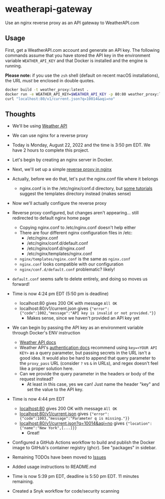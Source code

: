 # weatherapi-gateway

Use an nginx reverse proxy as an API gateway to WeatherAPI.com

## Usage

First, get a WeatherAPI.com account and generate an API key. The following commands
assume that you have stored the API key in the environment variable `WEATHER_API_KEY`
and that Docker is installed and the engine is running.

**Please note:** if you use the `zsh` shell (default on recent macOS installations),
the URL _must_ be enclosed in double quotes.

```bash
docker build -t weather_proxy:latest .
docker run -e WEATHER_API_KEY=$WEATHER_API_KEY -p 80:80 weather_proxy:latest
curl "localhost:80/v1/current.json?q=10014&aqi=no"
```

## Thoughts

- We'll be using [Weather API](https://www.weatherapi.com/docs/)
- We can use nginx for a reverse proxy

- Today is Monday, August 22, 2022 and the time is 3:50 pm EDT. We have 2 hours to complete this project.
- Let's begin by creating an nginx server in Docker.
- Next, we'll set up a simple [reverse proxy in nginx](https://docs.nginx.com/nginx/admin-guide/web-server/reverse-proxy/)
- Actually, before we do that, let's put the nginx.conf file where it belongs
  - nginx.conf is in the /etc/nginx/conf.d directory, but [some tutorials](https://aws.amazon.com/getting-started/hands-on/setup-an-nginx-reverse-proxy/) suggest the templates directory instead (makes sense)
- Now we'll actually configure the reverse proxy
- Reverse proxy configured, but changes aren't appearing... still redirected to default nginx home page
  - Copying nginx.conf to /etc/nginx.conf doesn't help either
  - There are four different nginx configuration files in /etc:
    - /etc/nginx.conf
    - /etc/nginx/conf.d/default.conf
    - /etc/nginx/conf.d/nginx.conf
    - /etc/nginx/templates/nginx.conf
  - `nginx/templates/nginx.conf` is the same as `nginx.conf`
  - `nginx.conf` looks compatible with our configuration
  - `nginx/conf.d/default.conf` problematic? likely!
- `default.conf` seems safe to delete entirely, and doing so moves us forward!

- Time is now 4:24 pm EDT (5:50 pm is deadline)
  - localhost:80 gives 200 OK with message `All OK`
  - localhost:80/v1/current.json gives `{"error":{"code":1002,"message":"API key is invalid or not provided."}}`
    - Makes sense, since we haven't provided an API key yet
- We can begin by passing the API key as an environment variable through Docker's ENV instruction
  - [Weather API docs](https://www.weatherapi.com/docs/)
  - Weather API's [authentication docs](https://www.weatherapi.com/docs/#intro-authentication) recommend
    using `key=<YOUR API KEY>` as a query parameter, but passing secrets in the URL isn't a good idea.
    It would also be hard to append that query parameter to the `proxy_pass` URL (consider `?` vs `&` in URLs),
    and regex doesn't feel like a proper solution here.
  - Can we provide the query parameter in the headers or body of the request instead?
    - At least in this case, yes we can! Just name the header "key" and set the value to the API key.
- Time is now 4:44 pm EDT
  - <localhost:80> gives 200 OK with message `All OK`
  - <localhost:80/v1/current.json> gives `{"error":{"code":1003,"message":"Parameter q is missing."}}`
  - <localhost:80/v1/current.json?q=10014&aqi=no> gives `{"location":{"name":"New York",[...]}}`
    - Great!
- Configured a GitHub Actions workflow to build and publish the Docker image to GitHub's container registry (ghcr). See "packages" in sidebar.
- Remaining TODOs have been moved to [Issues](https://github.com/gmarmstrong/weatherapi-gateway/issues)
- Added usage instructions to README.md
- Time is now 5:39 pm EDT, deadline is 5:50 pm EDT. 11 minutes remaining.
- Created a Snyk workflow for code/security scanning
